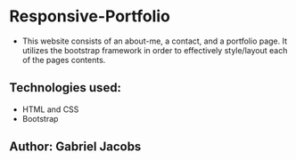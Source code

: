 # Responsive-Portfolio
* This website consists of an about-me, a contact, and a portfolio page. It utilizes the bootstrap framework in order to effectively style/layout each of the pages contents. 

## Technologies used:
* HTML and CSS
* Bootstrap

## Author: Gabriel Jacobs
